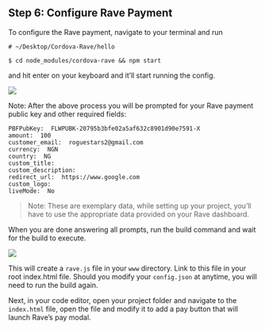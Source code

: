 ## Step 6: Configure Rave Payment

To configure the Rave payment, navigate to your terminal and run


    # ~/Desktop/Cordova-Rave/hello
    
    $ cd node_modules/cordova-rave && npm start 
    

 and hit enter on your keyboard and it’ll start running the config. 
 

![](https://d2mxuefqeaa7sj.cloudfront.net/s_D240AF2A5C6E906EAC4E921F513B0833307F0A58F2FF45FD0E64DA52C21755C0_1522853646080_CordovaNpmStart.jpg)


Note:  After the above process you will be prompted for your Rave payment public key and other required fields:


    PBFPubKey:  FLWPUBK-20795b3bfe02a5af632c8901d90e7591-X
    amount:  100
    customer_email:  roguestars2@gmail.com
    currency:  NGN
    country:  NG
    custom_title:
    custom_description:
    redirect_url:  https://www.google.com
    custom_logo:
    liveMode:  No



> Note: These are exemplary data, while setting up your project, you’ll have to use the appropriate data provided on your Rave dashboard.

When you are done answering all prompts,  run the build command and wait for the build to execute.


![](https://d2mxuefqeaa7sj.cloudfront.net/s_D240AF2A5C6E906EAC4E921F513B0833307F0A58F2FF45FD0E64DA52C21755C0_1522853632942_CordovarunBuild.jpg)


 
This will create a  `rave.js`  file in your `www` directory. Link to this file in your root index.html file. Should you modify your  `config.json`  at anytime, you will need to run the build again.

Next, in your code editor, open your project folder and navigate to the  `index.html`  file, open the file and modify it to add a pay button that will launch Rave’s pay modal.
